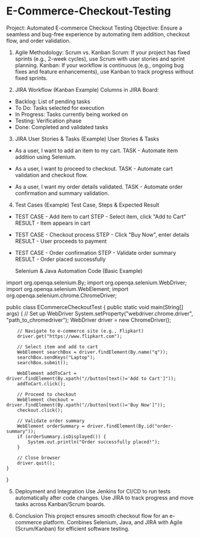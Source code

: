 # E-Commerce-Checkout-Testing

Project: Automated E-commerce Checkout Testing
Objective: Ensure a seamless and bug-free experience by automating item addition, checkout flow, and order validation.

1. Agile Methodology: Scrum vs. Kanban
Scrum: If your project has fixed sprints (e.g., 2-week cycles), use Scrum with user stories and sprint planning.
Kanban: If your workflow is continuous (e.g., ongoing bug fixes and feature enhancements), use Kanban to track progress without fixed sprints.

2. JIRA Workflow (Kanban Example)
Columns in JIRA Board:

* Backlog: List of pending tasks
* To Do: Tasks selected for execution
* In Progress: Tasks currently being worked on
* Testing: Verification phase
* Done: Completed and validated tasks

3. JIRA User Stories & Tasks (Example)
User Stories & Tasks
* As a user, I want to add an item to my cart.	TASK - Automate item addition using Selenium.
  
* As a user, I want to proceed to checkout.	 TASK - Automate cart validation and checkout flow.
  
* As a user, I want my order details validated. TASK -	Automate order confirmation and summary validation.

4. Test Cases (Example)
Test Case,	Steps & 	Expected Result
* TEST CASE - Add item to cart	STEP - Select item, click "Add to Cart"	 RESULT - Item appears in cart
  
* TEST CASE - Checkout process STEP - 	Click "Buy Now", enter details	RESULT - User proceeds to payment
  
* TEST CASE - Order confirmation	STEP - Validate order summary	RESULT - Order placed successfully

   Selenium & Java Automation Code (Basic Example)

import org.openqa.selenium.By;
import org.openqa.selenium.WebDriver;
import org.openqa.selenium.WebElement;
import org.openqa.selenium.chrome.ChromeDriver;

public class ECommerceCheckoutTest {
    public static void main(String[] args) {
        // Set up WebDriver
        System.setProperty("webdriver.chrome.driver", "path_to_chromedriver");
        WebDriver driver = new ChromeDriver();

        // Navigate to e-commerce site (e.g., Flipkart)
        driver.get("https://www.flipkart.com");

        // Select item and add to cart
        WebElement searchBox = driver.findElement(By.name("q"));
        searchBox.sendKeys("Laptop");
        searchBox.submit();
        
        WebElement addToCart = driver.findElement(By.xpath("//button[text()='Add to Cart']"));
        addToCart.click();

        // Proceed to checkout
        WebElement checkout = driver.findElement(By.xpath("//button[text()='Buy Now']"));
        checkout.click();

        // Validate order summary
        WebElement orderSummary = driver.findElement(By.id("order-summary"));
        if (orderSummary.isDisplayed()) {
            System.out.println("Order successfully placed!");
        }

        // Close browser
        driver.quit();
    }
}

5. Deployment and Integration
Use Jenkins for CI/CD to run tests automatically after code changes.
Use JIRA to track progress and move tasks across Kanban/Scrum boards.

6. Conclusion
This project ensures smooth checkout flow for an e-commerce platform.
Combines Selenium, Java, and JIRA with Agile (Scrum/Kanban) for efficient software testing.
